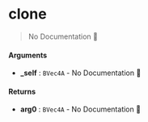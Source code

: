 # clone

> No Documentation 🚧

#### Arguments

- **\_self** : `BVec4A` \- No Documentation 🚧

#### Returns

- **arg0** : `BVec4A` \- No Documentation 🚧